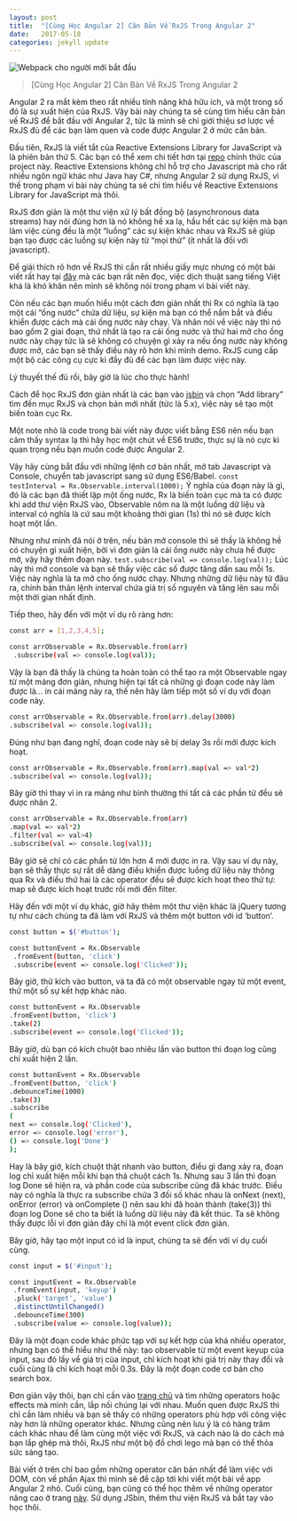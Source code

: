 ```yaml
---
layout: post
title:  "[Cùng Học Angular 2] Căn Bản Về RxJS Trong Angular 2"
date:   2017-05-18
categories: jekyll update
---
```

![Webpack cho người mới bắt đầu](https://www.api2cart.com/wp-content/uploads/2015/04/rest-api.png)
>[Cùng Học Angular 2] Căn Bản Về RxJS Trong Angular 2

Angular 2 ra mắt kèm theo rất nhiều tính năng khá hữu ích, và một trong số đó là sự xuất hiện của RxJS. Vậy bài này chúng ta sẽ cùng tìm hiểu căn bản về RxJS để bắt đầu với Angular 2, tức là mình sẽ chỉ giới thiệu sơ lược về RxJS đủ để các bạn làm quen và code được Angular 2 ở mức căn bản.

Đầu tiên, RxJS là viết tắt của Reactive Extensions Library for JavaScript và là phiên bản thứ 5. Các bạn có thể xem chi tiết hơn tại [repo](https://github.com/ReactiveX/rxjs) chính thức của project này. Reactive Extensions không chỉ hỗ trợ cho Javascript mà cho rất nhiều ngôn ngữ khác như Java hay C#, nhưng Angular 2 sử dụng RxJS, vì thế trong phạm vi bài này chúng ta sẽ chỉ tìm hiểu về Reactive Extensions Library for JavaScript mà thôi.

RxJS đơn giản là một thư viện xử lý bất đồng bộ (asynchronous data streams) hay nói đúng hơn là nó không hề xa lạ, hầu hết các sự kiện mà bạn làm việc cùng đều là một “luồng” các sự kiện khác nhau và RxJS sẽ giúp bạn tạo được các luồng sự kiện này từ “mọi thứ” (ít nhất là đối với javascript).

Để giải thích rõ hơn về RxJS thì cần rất nhiều giấy mực nhưng có một bài viết rất hay tại [đây](https://gist.github.com/staltz/868e7e9bc2a7b8c1f754) mà các bạn rất nên đọc, việc dịch thuật sang tiếng Việt khá là khó khăn nên mình sẽ không nói trong phạm vi bài viết này.

Còn nếu các bạn muốn hiểu một cách đơn giản nhất thì Rx có nghĩa là tạo một cái “ống nước” chứa dữ liệu, sự kiện mà bạn có thể nắm bắt và điều khiển được cách mà cái ống nước này chạy. Và nhân nói về việc này thì nó bao gồm 2 giai đoạn, thứ nhất là tạo ra cái ống nước và thứ hai mở cho ống nước này chạy tức là sẽ không có chuyện gì xảy ra nếu ống nước này không được mở, các bạn sẽ thấy điều này rõ hơn khi mình demo. RxJS cung cấp một bộ các công cụ cực kì đầy đủ để các bạn làm được việc này.

Lý thuyết thế đủ rồi, bây giờ là lúc cho thực hành!

Cách để học RxJS đơn giản nhất là các bạn vào [jsbin](http://jsbin.com/) và chọn “Add library” tìm đến mục RxJS và chọn bản mới nhất (tức là 5.x), việc này sẽ tạo một biến toàn cục Rx.

Một note nhỏ là code trong bài viết này được viết bằng ES6 nên nếu bạn cảm thấy syntax lạ thì hãy học một chút về ES6 trước, thực sự là nó cực kì quan trọng nếu bạn muốn code được Angular 2.

Vậy hãy cùng bắt đầu với những lệnh cơ bản nhất, mở tab Javascript và Console, chuyển tab javascript sang sử dụng ES6/Babel.
`const testInterval = Rx.Observable.interval(1000);`
Ý nghĩa của đoạn này là gì, đó là các bạn đã thiết lập một ống nước, Rx là biến toàn cục mà ta có được khi add thư viện RxJS vào, Observable nôm na là một luồng dữ liệu và interval có nghĩa là cứ sau một khoảng thời gian (1s) thì nó sẽ được kích hoạt một lần.

Nhưng như mình đã nói ở trên, nếu bản mở console thì sẽ thấy là không hề có chuyện gì xuất hiện, bởi vì đơn giản là cái ống nước này chưa hề được mở, vậy hãy thêm đoạn này.
`test.subscribe(val => console.log(val));`
Lúc này thì mở console và bạn sẽ thấy việc các số được tăng dần sau mỗi 1s. Việc này nghĩa là ta mở cho ống nước chạy. Nhưng những dữ liệu này từ đâu ra, chính bản thân lệnh interval chứa giá trị số nguyên và tăng lên sau mỗi một thời gian nhất định.

Tiếp theo, hãy đến với một ví dụ rõ ràng hơn:
```bash
const arr = [1,2,3,4,5];

const arrObservable = Rx.Observable.from(arr)
 .subscribe(val => console.log(val));
 ```
 Vậy là bạn đã thấy là chúng ta hoàn toàn có thể tạo ra một Observable ngay từ một mảng đơn giản, nhưng hiện tại tất cả những gì đoạn code này làm được là… in cái mảng này ra, thế nên hãy làm tiếp một số ví dụ với đoạn code này.
 ```bash
 const arrObservable = Rx.Observable.from(arr).delay(3000)
 .subscribe(val => console.log(val));
 ```
 Đúng như bạn đang nghĩ, đoạn code này sẽ bị delay 3s rồi mới được kích hoạt.
 ```bash
 const arrObservable = Rx.Observable.from(arr).map(val => val*2)
 .subscribe(val => console.log(val));
 ```
 Bây giờ thì thay vì in ra mảng như bình thường thì tất cả các phần tử đều sẽ được nhân 2.
 ```bash
 const arrObservable = Rx.Observable.from(arr)
 .map(val => val*2)
 .filter(val => val>4)
 .subscribe(val => console.log(val));
 ```
 Bây giờ sẽ chỉ có các phần tử lớn hơn 4 mới được in ra. Vậy sau ví dụ này, bạn sẽ thấy thực sự rất dễ dàng điều khiển được luồng dữ liệu này thông qua Rx và điều thứ hai là các operator đều sẽ được kích hoạt theo thứ tự: map sẽ được kích hoạt trước rồi mới đến filter.

Hãy đến với một ví dụ khác, giờ hãy thêm một thư viện khác là jQuery tương tự như cách chúng ta đã làm với RxJS và thêm một button với id ‘button’.
```bash
const button = $('#button');

const buttonEvent = Rx.Observable
 .fromEvent(button, 'click')
 .subscribe(event => console.log('Clicked'));
 ```

 Bây giờ, thử kích vào button, và ta đã có một observable ngay từ một event, thử một số sự kết hợp khác nào.
 ```bash
 const buttonEvent = Rx.Observable
 .fromEvent(button, 'click')
 .take(2)
 .subscribe(event => console.log('Clicked'));
 ```
 Bây giờ, dù bạn có kích chuột bao nhiêu lần vào button thì đoạn log cũng chỉ xuất hiện 2 lần.

 ```bash
 const buttonEvent = Rx.Observable
 .fromEvent(button, 'click')
 .debounceTime(1000)
 .take(3)
 .subscribe
 (
 next => console.log('Clicked'),
 error => console.log('error'),
 () => console.log('Done')
 );
 ```
 Hay là bây giờ, kích chuột thật nhanh vào button, điều gì đang xảy ra, đoạn log chỉ xuất hiện mỗi khi bạn thả chuột cách 1s. Nhưng sau 3 lần thì đoạn log Done sẽ hiện ra, và phần code của subscribe cũng đã khác trước. Điều này có nghĩa là thực ra subscribe chứa 3 đối số khác nhau là onNext (next), onError (error) và onComplete () nên sau khi đã hoàn thành (take(3)) thì đoạn log Done sẽ cho ta biết là luồng dữ liệu này đã kết thúc. Ta sẽ không thấy được lỗi vì đơn giản đây chỉ là một event click đơn giản.

Bây giờ, hãy tạo một input có id là input, chúng ta sẽ đến với ví dụ cuối cùng.
```bash
const input = $('#input');

const inputEvent = Rx.Observable
 .fromEvent(input, 'keyup')
 .pluck('target', 'value')
 .distinctUntilChanged()
 .debounceTime(300)
 .subscribe(value => console.log(value));
 ```
 Đây là một đoạn code khác phức tạp với sự kết hợp của khá nhiều operator, nhưng bạn có thể hiểu như thế này: tạo observable từ một event keyup của input, sau đó lấy về giá trị của input, chỉ kích hoạt khi giá trị này thay đổi và cuối cùng là chỉ kích hoạt mỗi 0.3s. Đây là một đoạn code cơ bản cho search box.

 Đơn giản vậy thôi, bạn chỉ cần vào [trang chủ](http://reactivex.io/rxjs/) và tìm những operators hoặc effects mà mình cần, lắp nối chúng lại với nhau. Muốn quen được RxJS thì chỉ cần làm nhiều và bạn sẽ thấy có những operators phù hợp với công việc này hơn là những operator khác. Nhưng cũng nên lưu ý là có hàng trăm cách khác nhau để làm cùng một việc với RxJS, và cách nào là do cách mà bạn lắp ghép mà thôi, RxJS như một bộ đồ chơi lego mà bạn có thể thỏa sức sáng tạo.

Bài viết ở trên chỉ bao gồm những operator căn bản nhất để làm việc với DOM, còn về phần Ajax thì mình sẽ đề cập tới khi viết một bài về app Angular 2 nhỏ. Cuối cùng, bạn cũng có thể học thêm về những operator nâng cao ở trang [này](https://www.learnrxjs.io/). Sử dụng JSbin, thêm thư viện RxJS và bắt tay vào học thôi.
